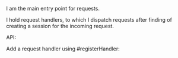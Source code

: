 I am the main entry point for requests.

I hold request handlers, to which I dispatch requests after finding of creating a session for the incoming request.

API:

Add a request handler using #registerHandler: